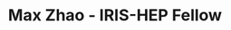 ---
layout: fellow
pagetype: fellow
shortname: max-zhao0
permalink: /fellows/max-zhao0.html
fellow-name: Max Zhao
title: Max Zhao - IRIS-HEP Fellow
active: False
dates:
  start: 2022-05-30
  end: 2022-08-12
photo: /assets/images/team/Max-Zhao.jpg
institution: University of California, Berkeley
e-mail: max_zhao@berkeley.edu
project_title: Efficient implementation of algorithms to reconstruct charged particles trajectories
project_goal: >
     Kalman filter based algorithms are used for many applications in the track reconstruction process primarily for its noise reduction properties. This project will investigate the possibility of creating a machine learning algorithm that embeds the properties of a Kalman filter. We will explore various neural network architectures to test their efficacy in the context of current algorithms. Achieving higher performance through machine learning based Kalman filters would contribute to tracking software’s capability to handle expected increases in data flow for high energy experiments.
mentors:
  - Johannes Wagner (UC Berkeley, LBNL)
  - Heather Gray (UC Berkeley, LBNL)
proposal: /assets/pdf/fellows-2022/054-proposal-Max-Zhao.pdf
github-username: max-zhao0
presentations:
- title: Efficient implementation of algorithms to reconstruct charged particles trajectories
  date: 2022-09-21
  url: https://indico.cern.ch/event/1195271/contributions/5056095/attachments/2513330/4320436/IRIS-HEP_final_MaxZhao.pdf
  meeting: IRIS-HEP Topical Meetings
  meetingurl: https://indico.cern.ch/event/1195271/
  recordingurl: https://youtu.be/H8mwFxK7sos
  focus-area: IA
current_status: >

linkedin-profile: https://www.linkedin.com/in/max-zhao-689b511b8/
---